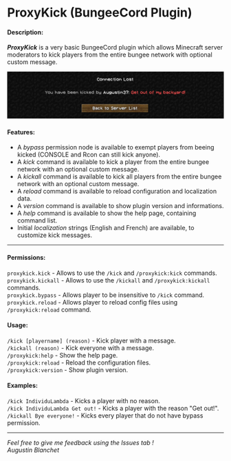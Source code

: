 # ProxyKick (BungeeCord Plugin)

#### Description:
***ProxyKick*** is a very basic BungeeCord plugin which allows Minecraft server moderators to kick players from the entire bungee network with optional custom message.

![image](./illustrations/illustration.jpg)

#### Features:
- A *bypass* permission node is available to exempt players from beeing kicked (CONSOLE and Rcon can still kick anyone).
- A *kick* command is available to kick a player from the entire bungee network with an optional custom message.
- A *kickall* command is available to kick all players from the entire bungee network with an optional custom message.
- A *reload* command is available to reload configuration and localization data.
- A *version* command is available to show plugin version and informations.
- A *help* command is available to show the help page, containing command list.
- Initial *localization* strings (English and French) are available, to customize kick messages.

---

#### Permissions:
```proxykick.kick``` - Allows to use the ```/kick``` and ```/proxykick:kick``` commands.<br/>
```proxykick.kickall``` - Allows to use the ```/kickall``` and ```/proxykick:kickall``` commands.<br/>
```proxykick.bypass``` - Allows player to be insensitive to ```/kick``` command.<br/>
```proxykick.reload``` - Allows player to reload config files using ```/proxykick:reload``` command.<br/>

#### Usage:
```/kick [playername] (reason)``` - Kick player with a message.<br/>
```/kickall (reason)``` - Kick everyone with a message.<br/>
```/proxykick:help``` - Show the help page.<br/>
```/proxykick:reload``` - Reload the configuration files.<br/>
```/proxykick:version``` - Show plugin version.<br/>

#### Examples:
```/kick IndividuLambda``` - Kicks a player with no reason.<br />
```/kick IndividuLambda Get out!``` - Kicks a player with the reason "Get out!".<br />
```/kickall Bye everyone!``` - Kicks every player that do not have bypass permission.

---

*Feel free to give me feedback using the Issues tab !*<br/>
*Augustin Blanchet*
